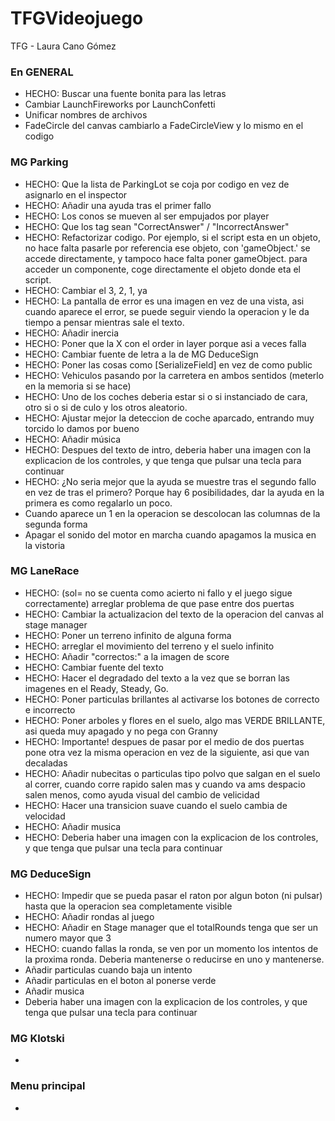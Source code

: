 # TFGVideojuego
TFG - Laura Cano Gómez



### En GENERAL
- HECHO: Buscar una fuente bonita para las letras
- Cambiar LaunchFireworks por LaunchConfetti
- Unificar nombres de archivos
- FadeCircle del canvas cambiarlo a FadeCircleView y lo mismo en el codigo


### MG Parking
- HECHO: Que la lista de ParkingLot se coja por codigo en vez de asignarlo en el inspector 
- HECHO: Añadir una ayuda tras el primer fallo
- HECHO: Los conos se mueven al ser empujados por player
- HECHO: Que los tag sean "CorrectAnswer" / "IncorrectAnswer"
- HECHO: Refactorizar codigo. Por ejemplo, si el script esta en un objeto, no hace falta pasarle por referencia ese objeto, con 'gameObject.' se accede directamente, y tampoco hace falta poner gameObject. para acceder un componente, coge directamente el objeto donde eta el script.
- HECHO: Cambiar el 3, 2, 1, ya
- HECHO: La pantalla de error es una imagen en vez de una vista, asi cuando aparece el error, se puede seguir viendo la operacion y le da tiempo a pensar mientras sale el texto.
- HECHO: Añadir inercia
- HECHO: Poner que la X con el order in layer porque asi a veces falla
- HECHO: Cambiar fuente de letra a la de MG DeduceSign
- HECHO: Poner las cosas como [SerializeField] en vez de como public
- HECHO: Vehiculos pasando por la carretera en ambos sentidos (meterlo en la memoria si se hace)
- HECHO: Uno de los coches deberia estar si o si instanciado de cara, otro si o si de culo y los otros aleatorio.
- HECHO: Ajustar mejor la  deteccion de coche aparcado, entrando muy torcido lo damos por bueno
- HECHO: Añadir música
- HECHO: Despues del texto de intro, deberia haber una imagen con la explicacion de los controles, y que tenga que pulsar una tecla para continuar
- HECHO: ¿No seria mejor que la ayuda se muestre tras el segundo fallo en vez de tras el primero? Porque hay 6 posibilidades, dar la ayuda en la primera es como regalarlo un poco.
- Cuando aparece un 1 en la operacion se descolocan las columnas de la segunda forma
- Apagar el sonido del motor en marcha cuando apagamos la musica en la vistoria

### MG LaneRace
- HECHO: (sol= no se cuenta como acierto ni fallo y el juego sigue correctamente) arreglar problema de que pase entre dos puertas
- HECHO: Cambiar la actualizacion del texto de la operacion del canvas al stage manager
- HECHO: Poner un terreno infinito de alguna forma
- HECHO: arreglar el movimiento del terreno y el suelo infinito
- HECHO: Añadir "correctos:" a la imagen de score
- HECHO: Cambiar fuente del texto
- HECHO: Hacer el degradado del texto a la vez que se borran las imagenes en el Ready, Steady, Go.
- HECHO: Poner particulas brillantes al activarse los botones de correcto e incorrecto
- HECHO: Poner arboles y flores en el suelo, algo mas VERDE BRILLANTE, asi queda muy apagado y no pega con Granny
- HECHO: Importante! despues de pasar por el medio de dos puertas pone otra vez la misma operacion en vez de la siguiente, asi que van decaladas
- HECHO: Añadir nubecitas o particulas tipo polvo que salgan en el suelo al correr, cuando corre rapido salen mas y cuando va ams despacio salen menos, como ayuda visual del cambio de velicidad
- HECHO: Hacer una transicion suave cuando el suelo cambia de velocidad
- HECHO: Añadir musica
- HECHO: Deberia haber una imagen con la explicacion de los controles, y que tenga que pulsar una tecla para continuar



### MG DeduceSign
- HECHO: Impedir que se pueda pasar el raton por algun boton (ni pulsar) hasta que la operacion sea completamente visible
- HECHO: Añadir rondas al juego
- HECHO: Añadir en Stage manager que el totalRounds tenga que ser un numero mayor que 3
- HECHO: cuando fallas la ronda, se ven por un momento los intentos de la proxima ronda. Deberia mantenerse o reducirse en uno y mantenerse.
- Añadir particulas cuando baja un intento
- Añadir particulas en el boton al ponerse verde
- Añadir musica
- Deberia haber una imagen con la explicacion de los controles, y que tenga que pulsar una tecla para continuar



### MG Klotski
- 


### Menu principal
- 


